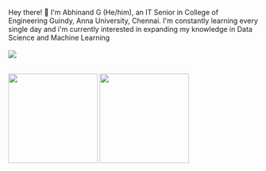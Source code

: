 Hey there! 👋 I'm Abhinand G (He/him), an IT Senior in College of Engineering Guindy, Anna University, Chennai.
I'm constantly learning every single day and i'm currently interested in expanding my knowledge in Data Science and Machine Learning
<br>
<br>
<a href="https://www.linkedin.com/in/abhinand-g-5b0923201/"><img src="https://img.shields.io/badge/LinkedIn-0077B5?style=for-the-badge&logo=linkedin&logoColor=white"/></a>
<br>
<br>

<img src="https://github-readme-stats.vercel.app/api?username=AbhinandG&theme=tokyonight" style="height:180px"/> <img src="https://github-readme-stats.vercel.app/api/top-langs/?username=AbhinandG&layout=compact&theme=tokyonight" style="height:180px" />

